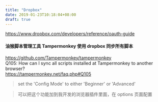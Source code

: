 ```yaml
---
title: "Dropbox"
date: 2019-01-23T10:18:04+08:00
draft: true
---
```


https://www.dropbox.com/developers/reference/oauth-guide

#### 油猴脚本管理工具 Tampermonkey 使用 dropbox 同步所有脚本

https://github.com/Tampermonkey/tampermonkey  
Q105: How can I sync all scripts installed at Tampermonkey to another browser?  
https://tampermonkey.net/faq.php#Q105

> set the 'Config Mode' to either 'Beginner' or 'Advanced'

> 可以把这个功能加到我开发的浏览器插件里面，在 options 页面配置